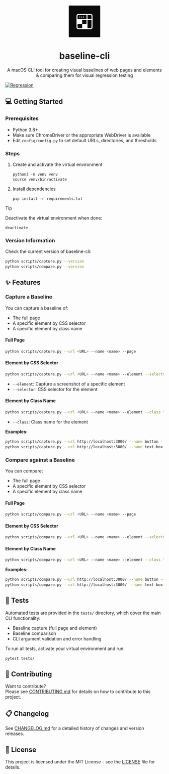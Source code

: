 <p align="center">
  <img src="assets/logo.png" alt="Logo" width="100" height="100">
  <h1 align="center">baseline-cli</h1>
  <p align="center">A macOS CLI tool for creating visual baselines of web pages and elements & comparing them for visual regression testing</p>
</p>

[![Regression](https://github.com/Hiccup-za/baseline-cli/actions/workflows/regression.yml/badge.svg)](https://github.com/Hiccup-za/baseline-cli/actions/workflows/regression.yml)

## 💻 Getting Started

### Prerequisites
- Python 3.8+
- Make sure ChromeDriver or the appropriate WebDriver is available
- Edit `config/config.py` to set default URLs, directories, and thresholds

### Steps

1. Create and activate the virtual environment
    ```
    python3 -m venv venv
    source venv/bin/activate
    ```

2. Install dependencies  
    ```
    pip install -r requirements.txt
    ```
    
> [!TIP]  
> Deactivate the virtual environment when done:
> ```
> deactivate
> ```

### Version Information

Check the current version of baseline-cli:

```sh
python scripts/capture.py --version
python scripts/compare.py --version
```

## ✨ Features

### Capture a Baseline

You can capture a baseline of:
- The full page
- A specific element by CSS selector
- A specific element by class name

#### Full Page

```sh
python scripts/capture.py --url <URL> --name <name> --page
```

#### Element by CSS Selector

```sh
python scripts/capture.py --url <URL> --name <name> --element --selector "<CSS_SELECTOR>"
```
- `--element`: Capture a screenshot of a specific element
- `--selector`: CSS selector for the element

#### Element by Class Name

```sh
python scripts/capture.py --url <URL> --name <name> --element --class "<CLASS_NAME>"
```
- `--class`: Class name for the element

**Examples:**

```sh
python scripts/capture.py --url http://localhost:3000/ --name button --element --selector "button"
python scripts/capture.py --url http://localhost:3000/ --name text-box --element --class "text-box"
```

### Compare against a Baseline

You can compare:
- The full page
- A specific element by CSS selector
- A specific element by class name

#### Full Page

```sh
python scripts/compare.py --url <URL> --name <name> --page
```

#### Element by CSS Selector

```sh
python scripts/compare.py --url <URL> --name <name> --element --selector "<CSS_SELECTOR>"
```

#### Element by Class Name

```sh
python scripts/compare.py --url <URL> --name <name> --element --class "<CLASS_NAME>"
```

**Examples:**

```sh
python scripts/compare.py --url http://localhost:3000/ --name button --element --selector "button"
python scripts/compare.py --url http://localhost:3000/ --name text-box --element --class "text-box"
```

## 🧪 Tests

Automated tests are provided in the `tests/` directory, which cover the main CLI functionality:  
- Baseline capture (full page and element)
- Baseline comparison
- CLI argument validation and error handling

To run all tests, activate your virtual environment and run:

```sh
pytest tests/
```

## 🤝 Contributing

Want to contribute?  
Please see [CONTRIBUTING.md](CONTRIBUTING.md) for details on how to contribute to this project.

## 📋 Changelog

See [CHANGELOG.md](CHANGELOG.md) for a detailed history of changes and version releases.

## 📄 License

This project is licensed under the MIT License - see the [LICENSE](LICENSE) file for details.